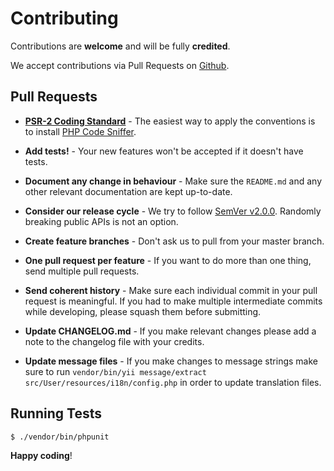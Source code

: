 # Contributing

Contributions are **welcome** and will be fully **credited**.

We accept contributions via Pull Requests on [Github](https://github.com/2amigos/yii2-usuario).


## Pull Requests

- **[PSR-2 Coding Standard](https://github.com/php-fig/fig-standards/blob/master/accepted/PSR-2-coding-style-guide.md)** - The easiest way to apply the conventions is to install [PHP Code Sniffer](http://pear.php.net/package/PHP_CodeSniffer).

- **Add tests!** - Your new features won't be accepted if it doesn't have tests.

- **Document any change in behaviour** - Make sure the `README.md` and any other relevant documentation are kept up-to-date.

- **Consider our release cycle** - We try to follow [SemVer v2.0.0](http://semver.org/). Randomly breaking public APIs is not an option.

- **Create feature branches** - Don't ask us to pull from your master branch.

- **One pull request per feature** - If you want to do more than one thing, send multiple pull requests.

- **Send coherent history** - Make sure each individual commit in your pull request is meaningful. If you had to make multiple intermediate commits while developing, please squash them before submitting.

- **Update CHANGELOG.md** - If you make relevant changes please add a note to the changelog file with your credits.

- **Update message files** - If you make changes to message strings make sure to run `vendor/bin/yii message/extract src/User/resources/i18n/config.php` in order to update translation files.


## Running Tests

``` bash
$ ./vendor/bin/phpunit
```


**Happy coding**!
